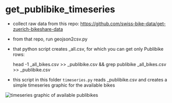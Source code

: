 # get_publibike_timeseries

+ collect raw data from this repo: https://github.com/swiss-bike-data/get-zuerich-bikeshare-data

+ from that repo, run geojson2csv.py

+ that python script creates _all.csv, for which you can get only Publibike rows:

    head -1 _all_bikes.csv >> _publibike.csv && grep publibike _all_bikes.csv >> _publibike.csv

+ this script in this folder `timeseries.py` reads _publibike.csv and creates a simple timeseries graphic for the available bikes

![timeseries graphic of available publibikes](https://raw.githubusercontent.com/swiss-bike-data/swiss_bike_dataviz/master/get_publibike_timeseries/_publibikes.png)